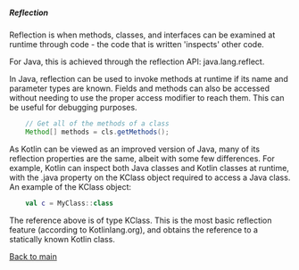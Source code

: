 ##### Reflection

Reflection is when methods, classes, and interfaces can be examined at runtime through code - the code that is written 'inspects' other code.

For Java, this is achieved through the reflection API: java.lang.reflect.

In Java, reflection can be used to invoke methods at runtime if its name and parameter types are known. Fields and methods can also be accessed without needing to use the proper access modifier to reach them. This can be useful for debugging purposes.

```Java
    // Get all of the methods of a class
    Method[] methods = cls.getMethods();
```

As Kotlin can be viewed as an improved version of Java, many of its reflection properties are the same, albeit with some few differences. For example, Kotlin can inspect both Java classes and Kotlin classes at runtime, with the .java property on the KClass object required to access a Java class. An example of the KClass object:

```Kotlin
    val c = MyClass::class
```

The reference above is of type KClass. This is the most basic reflection feature (according to Kotlinlang.org), and obtains the reference to a statically known Kotlin class.

[Back to main](../README.md)
